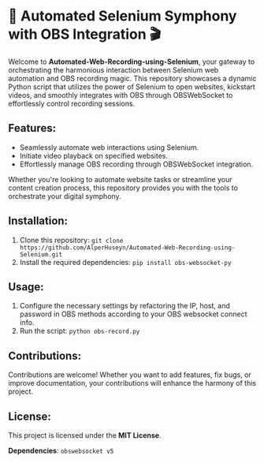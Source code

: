 # 🎵 Automated Selenium Symphony with OBS Integration 🎬

Welcome to **Automated-Web-Recording-using-Selenium**, your gateway to orchestrating the harmonious interaction between Selenium web automation and OBS recording magic. This repository showcases a dynamic Python script that utilizes the power of Selenium to open websites, kickstart videos, and smoothly integrates with OBS through OBSWebSocket to effortlessly control recording sessions.

## Features:

- Seamlessly automate web interactions using Selenium.
- Initiate video playback on specified websites.
- Effortlessly manage OBS recording through OBSWebSocket integration.

Whether you're looking to automate website tasks or streamline your content creation process, this repository provides you with the tools to orchestrate your digital symphony. 

## Installation:

1. Clone this repository: `git clone https://github.com/AlperHuseyn/Automated-Web-Recording-using-Selenium.git`
2. Install the required dependencies: `pip install obs-websocket-py`

## Usage:

1. Configure the necessary settings by refactoring the IP, host, and password in OBS methods according to your OBS websocket connect info.
2. Run the script: `python obs-record.py`

## Contributions:

Contributions are welcome! Whether you want to add features, fix bugs, or improve documentation, your contributions will enhance the harmony of this project.

## License:

This project is licensed under the **MIT License**.

**Dependencies**: `obswebsocket v5`
